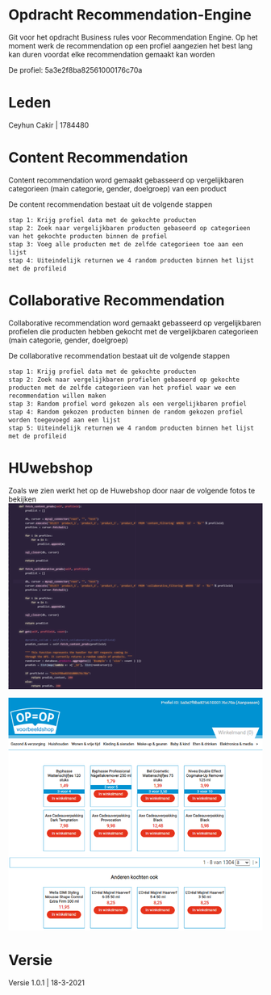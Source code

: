 # Opdracht Recommendation-Engine
Git voor het opdracht Business rules voor Recommendation Engine. 
Op het moment werk de recommendation op een profiel aangezien het best lang kan duren voordat elke recommendation gemaakt kan worden

De profiel: 5a3e2f8ba82561000176c70a

# Leden
Ceyhun Cakir | 1784480

# Content Recommendation
Content recommendation word gemaakt gebasseerd op vergelijkbaren categorieen (main categorie, gender, doelgroep) van een product

De content recommendation bestaat uit de volgende stappen
```
stap 1: Krijg profiel data met de gekochte producten
stap 2: Zoek naar vergelijkbaren producten gebaseerd op categorieen van het gekochte producten binnen de profiel
stap 3: Voeg alle producten met de zelfde categorieen toe aan een lijst 
stap 4: Uiteindelijk returnen we 4 random producten binnen het lijst met de profileid 
```

# Collaborative Recommendation
Collaborative recommendation word gemaakt gebasseerd op vergelijkbaren profielen die producten hebben gekocht met de vergelijkbaren categorieen (main categorie, gender, doelgroep)

De collaborative recommendation bestaat uit de volgende stappen
```
stap 1: Krijg profiel data met de gekochte producten
stap 2: Zoek naar vergelijkbaren profielen gebaseerd op gekochte producten met de zelfde categorieen van het profiel waar we een recommendation willen maken
stap 3: Random profiel word gekozen als een vergelijkbaren profiel
stap 4: Random gekozen producten binnen de random gekozen profiel worden toegevoegd aan een lijst
stap 5: Uiteindelijk returnen we 4 random producten binnen het lijst met de profileid
```

# HUwebshop
Zoals we zien werkt het op de Huwebshop door naar de volgende fotos te bekijken
![](img/huwebshop-code.png)

![](img/huwebshop-proof.png)
# Versie
Versie 1.0.1 | 18-3-2021
